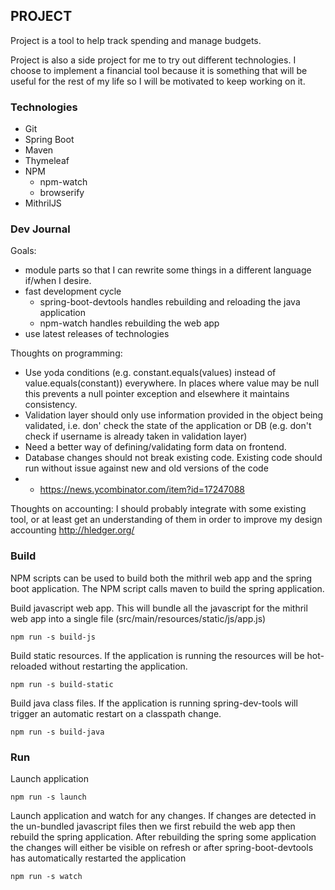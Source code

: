 ## PROJECT

Project is a tool to help track spending and manage budgets. 

Project is also a side project for me to try out different technologies.
I choose to implement a financial tool because it is something that will be useful for the rest of my life so I will be motivated to keep working on it.

### Technologies

* Git
* Spring Boot
* Maven
* Thymeleaf
* NPM
  * npm-watch
  * browserify
* MithrilJS

### Dev Journal

Goals: 
* module parts so that I can rewrite some things in a different language if/when I desire. 
* fast development cycle
  * spring-boot-devtools handles rebuilding and reloading the java application
  * npm-watch handles rebuilding the web app
* use latest releases of technologies

Thoughts on programming:
* Use yoda conditions (e.g. constant.equals(values) instead of value.equals(constant)) everywhere. In places where value may be null this prevents a null pointer exception and elsewhere it maintains consistency.
* Validation layer should only use information provided in the object being validated, i.e. don' check the state of the application or DB (e.g. don't check if username is already taken in validation layer)
* Need a better way of defining/validating form data on frontend.
* Database changes should not break existing code. Existing code should run without issue against new and old versions of the code
* * https://news.ycombinator.com/item?id=17247088

Thoughts on accounting:
I should probably integrate with some existing tool, or at least get an understanding of them in order to improve my design accounting http://hledger.org/


### Build

NPM scripts can be used to build both the mithril web app and the spring boot application. The NPM script calls maven to build the spring application.

Build javascript web app. This will bundle all the javascript for the mithril web app into a single file (src/main/resources/static/js/app.js)
```
npm run -s build-js
```

Build static resources. If the application is running the resources will be hot-reloaded without restarting the application.
```
npm run -s build-static

```

Build java class files. If the application is running spring-dev-tools will trigger an automatic restart on a classpath change.
```
npm run -s build-java
```

### Run

Launch application
```
npm run -s launch
```

Launch application and watch for any changes. If changes are detected in the un-bundled javascript files then we first rebuild the web app then rebuild the spring application. After rebuilding the spring some application the changes will either be visible on refresh or after spring-boot-devtools has automatically restarted the application

```
npm run -s watch
```